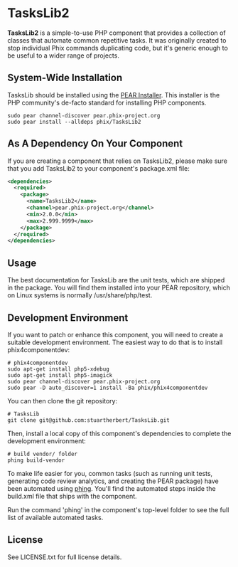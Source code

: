 TasksLib2
=========

**TasksLib2** is a simple-to-use PHP component that provides a collection of classes that automate common repetitive tasks.  It was originally created to stop individual Phix commands duplicating code, but it's generic enough to be useful to a wider range of projects.

System-Wide Installation
------------------------

TasksLib should be installed using the [PEAR Installer](http://pear.php.net). This installer is the PHP community's de-facto standard for installing PHP components.

    sudo pear channel-discover pear.phix-project.org
    sudo pear install --alldeps phix/TasksLib2

As A Dependency On Your Component
---------------------------------

If you are creating a component that relies on TasksLib2, please make sure that you add TasksLib2 to your component's package.xml file:

```xml
<dependencies>
  <required>
    <package>
      <name>TasksLib2</name>
      <channel>pear.phix-project.org</channel>
      <min>2.0.0</min>
      <max>2.999.9999</max>
    </package>
  </required>
</dependencies>
```

Usage
-----

The best documentation for TasksLib are the unit tests, which are shipped in the package.  You will find them installed into your PEAR repository, which on Linux systems is normally /usr/share/php/test.

Development Environment
-----------------------

If you want to patch or enhance this component, you will need to create a suitable development environment. The easiest way to do that is to install phix4componentdev:

    # phix4componentdev
    sudo apt-get install php5-xdebug
    sudo apt-get install php5-imagick
    sudo pear channel-discover pear.phix-project.org
    sudo pear -D auto_discover=1 install -Ba phix/phix4componentdev

You can then clone the git repository:

    # TasksLib
    git clone git@github.com:stuartherbert/TasksLib.git

Then, install a local copy of this component's dependencies to complete the development environment:

    # build vendor/ folder
    phing build-vendor

To make life easier for you, common tasks (such as running unit tests, generating code review analytics, and creating the PEAR package) have been automated using [phing](http://phing.info).  You'll find the automated steps inside the build.xml file that ships with the component.

Run the command 'phing' in the component's top-level folder to see the full list of available automated tasks.

License
-------

See LICENSE.txt for full license details.

